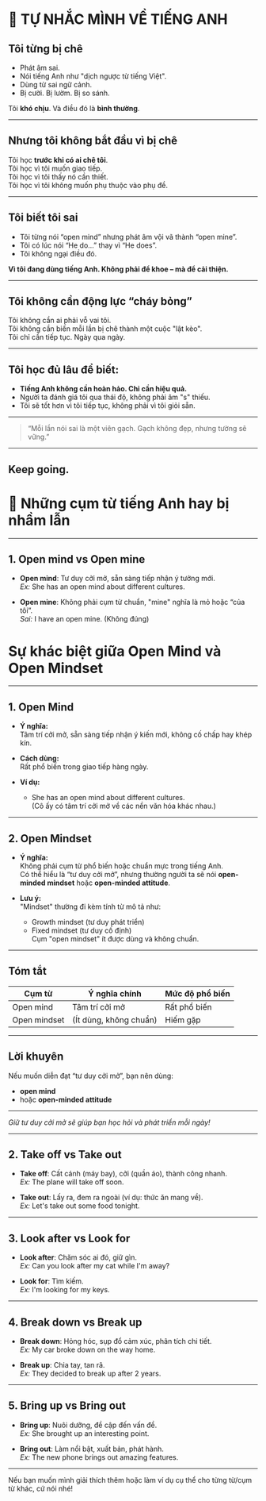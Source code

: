 # 💬 TỰ NHẮC MÌNH VỀ TIẾNG ANH

## Tôi từng bị chê

- Phát âm sai.
- Nói tiếng Anh như "dịch ngược từ tiếng Việt".
- Dùng từ sai ngữ cảnh.
- Bị cười. Bị lườm. Bị so sánh.

Tôi **khó chịu**. Và điều đó là **bình thường**.

---

## Nhưng tôi không bắt đầu vì bị chê

Tôi học **trước khi có ai chê tôi**.  
Tôi học vì tôi muốn giao tiếp.  
Tôi học vì tôi thấy nó cần thiết.  
Tôi học vì tôi không muốn phụ thuộc vào phụ đề.

---

## Tôi biết tôi sai

- Tôi từng nói “open mind” nhưng phát âm vội vã thành “open mine”.
- Tôi có lúc nói “He do…” thay vì “He does”.
- Tôi không ngại điều đó.

**Vì tôi đang dùng tiếng Anh. Không phải để khoe – mà để cải thiện.**

---

## Tôi không cần động lực “cháy bỏng”

Tôi không cần ai phải vỗ vai tôi.  
Tôi không cần biến mỗi lần bị chê thành một cuộc "lật kèo".  
Tôi chỉ cần tiếp tục. Ngày qua ngày.

---

## Tôi học đủ lâu để biết:

- **Tiếng Anh không cần hoàn hảo. Chỉ cần hiệu quả.**
- Người ta đánh giá tôi qua thái độ, không phải âm "s" thiếu.
- Tôi sẽ tốt hơn vì tôi tiếp tục, không phải vì tôi giỏi sẵn.

---

> “Mỗi lần nói sai là một viên gạch. Gạch không đẹp, nhưng tường sẽ vững.”

---

## Keep going.
# 🔄 Những cụm từ tiếng Anh hay bị nhầm lẫn

---

## 1. **Open mind** vs **Open mine**

- **Open mind**: Tư duy cởi mở, sẵn sàng tiếp nhận ý tưởng mới.  
  *Ex:* She has an open mind about different cultures.

- **Open mine**: Không phải cụm từ chuẩn, "mine" nghĩa là mỏ hoặc “của tôi”.  
  *Sai:* I have an open mine. (Không đúng)
# Sự khác biệt giữa **Open Mind** và **Open Mindset**

---

## 1. Open Mind

- **Ý nghĩa:**  
  Tâm trí cởi mở, sẵn sàng tiếp nhận ý kiến mới, không cố chấp hay khép kín.

- **Cách dùng:**  
  Rất phổ biến trong giao tiếp hàng ngày.

- **Ví dụ:**  
  - She has an open mind about different cultures.  
  (Cô ấy có tâm trí cởi mở về các nền văn hóa khác nhau.)

---

## 2. Open Mindset

- **Ý nghĩa:**  
  Không phải cụm từ phổ biến hoặc chuẩn mực trong tiếng Anh.  
  Có thể hiểu là “tư duy cởi mở”, nhưng thường người ta sẽ nói **open-minded mindset** hoặc **open-minded attitude**.

- **Lưu ý:**  
  "Mindset" thường đi kèm tính từ mô tả như:  
  - Growth mindset (tư duy phát triển)  
  - Fixed mindset (tư duy cố định)  
  Cụm "open mindset" ít được dùng và không chuẩn.

---

## Tóm tắt

| Cụm từ      | Ý nghĩa chính                   | Mức độ phổ biến |
|-------------|--------------------------------|-----------------|
| Open mind   | Tâm trí cởi mở                  | Rất phổ biến    |
| Open mindset| (Ít dùng, không chuẩn)          | Hiếm gặp        |

---

## Lời khuyên

Nếu muốn diễn đạt “tư duy cởi mở”, bạn nên dùng:  
- **open mind**  
- hoặc **open-minded attitude**

---

*Giữ tư duy cởi mở sẽ giúp bạn học hỏi và phát triển mỗi ngày!*

---

## 2. **Take off** vs **Take out**

- **Take off**: Cất cánh (máy bay), cởi (quần áo), thành công nhanh.  
  *Ex:* The plane will take off soon.

- **Take out**: Lấy ra, đem ra ngoài (ví dụ: thức ăn mang về).  
  *Ex:* Let's take out some food tonight.

---

## 3. **Look after** vs **Look for**

- **Look after**: Chăm sóc ai đó, giữ gìn.  
  *Ex:* Can you look after my cat while I'm away?

- **Look for**: Tìm kiếm.  
  *Ex:* I'm looking for my keys.

---

## 4. **Break down** vs **Break up**

- **Break down**: Hỏng hóc, sụp đổ cảm xúc, phân tích chi tiết.  
  *Ex:* My car broke down on the way home.

- **Break up**: Chia tay, tan rã.  
  *Ex:* They decided to break up after 2 years.

---

## 5. **Bring up** vs **Bring out**

- **Bring up**: Nuôi dưỡng, đề cập đến vấn đề.  
  *Ex:* She brought up an interesting point.

- **Bring out**: Làm nổi bật, xuất bản, phát hành.  
  *Ex:* The new phone brings out amazing features.

---

Nếu bạn muốn mình giải thích thêm hoặc làm ví dụ cụ thể cho từng từ/cụm từ khác, cứ nói nhé!
